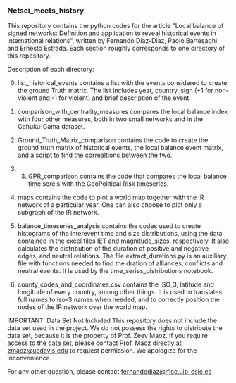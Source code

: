 ### Netsci_meets_history ###

This repository contains the python codes for the article "Local balance of signed networks: Definition and application to reveal historical events in international relations", written by Fernando Diaz-Diaz, Paolo Bartesaghi and Ernesto Estrada. Each section roughly corresponds to one directory of this repository.

Description of each directory:

0) list_historical_events contains a list with the events considered to create the ground Truth matrix. The list includes year, country, sign (+1 for non-violent and -1 for violent) and brief description of the event.

1) comparison_with_centrality_measures compares the local balance index with four other measures, both in two small networks and in the Gahuku-Gama dataset.

2) Ground_Truth_Matrix_comparison contains the code to create the ground truth matrix of historical events, the local balance event matrix, and a script to find the correaltions between the two.

3) 3) GPR_comparison contains the code that compares the local balance time sereis with the GeoPolitical Risk timeseries.

4) maps contains the code to plot a world map together with the IR network of a particular year. One can also choose to plot only a subgraph of the IR network.

5) balance_timeseries_analysis contains the codes used to create histograms of the interevent time and size distributions, using the data contained in the excel files IET and magnitude_sizes, respectively. It also calculates the distribution of the duration of positive and negative edges, and neutral relations. The file  extract_durations.py is an auxiliary file with functions needed to find the dration of alliances, conflicts and neutral events. It is used by the time_series_distributions notebook.

6) county_codes_and_coordinates.csv contains the ISO_3, latitude and longitude of every country, among other things. It is used to translates full names to iso-3 names when needed, and to correctly position the nodes of the IR network over the world map.


IMPORTANT: Data Set Not Included
This repository does not include the data set used in the project. We do not possess the rights to distribute the data set, because it is the property of Prof. Zeev Maoz. If you require access to the data set, please contact Prof. Maoz directly at zmaoz@ucdavis.edu to request permission. We apologize for the inconvenience.

For any other question, please contact fernandodiaz@ifisc.uib-csic.es
